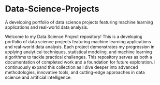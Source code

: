 # Data-Science-Projects
 A developing portfolio of data science projects featuring machine learning applications and real-world data analysis.

Welcome to my Data Science Project repository! This is a developing portfolio of data science projects featuring machine learning applications and real-world data analysis. Each project demonstrates my progression in applying analytical techniques, statistical modeling, and machine learning algorithms to tackle practical challenges.
This repository serves as both a documentation of completed work and a foundation for future exploration. I continuously expand this collection as I dive deeper into advanced methodologies, innovative tools, and cutting-edge approaches in data science and artificial intelligence.
